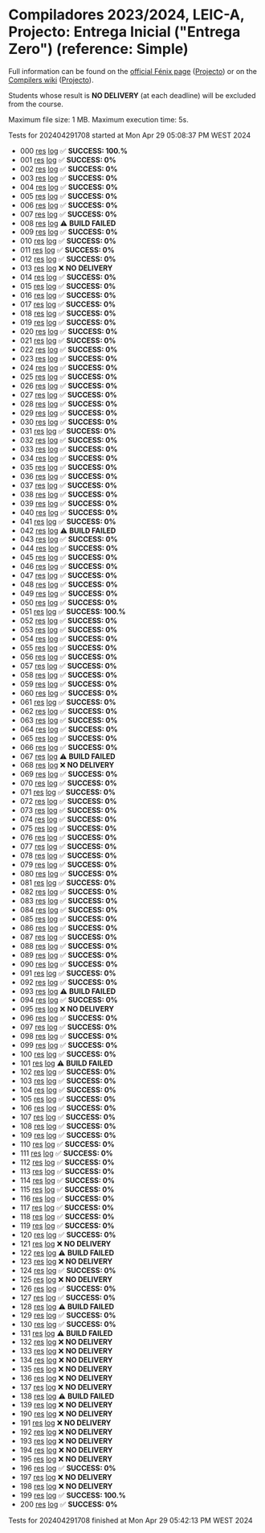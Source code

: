 # Compiladores 2023/2024, LEIC-A, Projecto: Entrega Inicial ("Entrega Zero") (reference: Simple)

Full information can be found on the [official Fénix page](https://fenix.tecnico.ulisboa.pt/disciplinas/Com3/2023-2024/2-semestre) ([Projecto](https://fenix.tecnico.ulisboa.pt/disciplinas/Com3/2023-2024/2-semestre/projecto)) or on the [Compilers wiki](https://web.tecnico.ulisboa.pt/~david.matos/w/pt/index.php/Compiladores) ([Projecto](https://web.tecnico.ulisboa.pt/~david.matos/w/pt/index.php/Compiladores/Projecto_de_Compiladores)).

Students whose result is **NO DELIVERY** (at each deadline) will be excluded from the course.

Maximum file size: 1 MB. Maximum execution time: 5s.

Tests for 202404291708 started at Mon Apr 29 05:08:37 PM WEST 2024

* 000 [res](logs/e0/000.res.html) [log](logs/e0/000.log.html) ✅ **SUCCESS: 100.%**
* 001 [res](logs/e0/001.res.html) [log](logs/e0/001.log.html) ✅ **SUCCESS: 0%**
* 002 [res](logs/e0/002.res.html) [log](logs/e0/002.log.html) ✅ **SUCCESS: 0%**
* 003 [res](logs/e0/003.res.html) [log](logs/e0/003.log.html) ✅ **SUCCESS: 0%**
* 004 [res](logs/e0/004.res.html) [log](logs/e0/004.log.html) ✅ **SUCCESS: 0%**
* 005 [res](logs/e0/005.res.html) [log](logs/e0/005.log.html) ✅ **SUCCESS: 0%**
* 006 [res](logs/e0/006.res.html) [log](logs/e0/006.log.html) ✅ **SUCCESS: 0%**
* 007 [res](logs/e0/007.res.html) [log](logs/e0/007.log.html) ✅ **SUCCESS: 0%**
* 008 [res](logs/e0/008.res.html) [log](logs/e0/008.log.html) ⚠ **BUILD FAILED**
* 009 [res](logs/e0/009.res.html) [log](logs/e0/009.log.html) ✅ **SUCCESS: 0%**
* 010 [res](logs/e0/010.res.html) [log](logs/e0/010.log.html) ✅ **SUCCESS: 0%**
* 011 [res](logs/e0/011.res.html) [log](logs/e0/011.log.html) ✅ **SUCCESS: 0%**
* 012 [res](logs/e0/012.res.html) [log](logs/e0/012.log.html) ✅ **SUCCESS: 0%**
* 013 [res](logs/e0/013.res.html) [log](logs/e0/013.log.html) ❌ **NO DELIVERY**
* 014 [res](logs/e0/014.res.html) [log](logs/e0/014.log.html) ✅ **SUCCESS: 0%**
* 015 [res](logs/e0/015.res.html) [log](logs/e0/015.log.html) ✅ **SUCCESS: 0%**
* 016 [res](logs/e0/016.res.html) [log](logs/e0/016.log.html) ✅ **SUCCESS: 0%**
* 017 [res](logs/e0/017.res.html) [log](logs/e0/017.log.html) ✅ **SUCCESS: 0%**
* 018 [res](logs/e0/018.res.html) [log](logs/e0/018.log.html) ✅ **SUCCESS: 0%**
* 019 [res](logs/e0/019.res.html) [log](logs/e0/019.log.html) ✅ **SUCCESS: 0%**
* 020 [res](logs/e0/020.res.html) [log](logs/e0/020.log.html) ✅ **SUCCESS: 0%**
* 021 [res](logs/e0/021.res.html) [log](logs/e0/021.log.html) ✅ **SUCCESS: 0%**
* 022 [res](logs/e0/022.res.html) [log](logs/e0/022.log.html) ✅ **SUCCESS: 0%**
* 023 [res](logs/e0/023.res.html) [log](logs/e0/023.log.html) ✅ **SUCCESS: 0%**
* 024 [res](logs/e0/024.res.html) [log](logs/e0/024.log.html) ✅ **SUCCESS: 0%**
* 025 [res](logs/e0/025.res.html) [log](logs/e0/025.log.html) ✅ **SUCCESS: 0%**
* 026 [res](logs/e0/026.res.html) [log](logs/e0/026.log.html) ✅ **SUCCESS: 0%**
* 027 [res](logs/e0/027.res.html) [log](logs/e0/027.log.html) ✅ **SUCCESS: 0%**
* 028 [res](logs/e0/028.res.html) [log](logs/e0/028.log.html) ✅ **SUCCESS: 0%**
* 029 [res](logs/e0/029.res.html) [log](logs/e0/029.log.html) ✅ **SUCCESS: 0%**
* 030 [res](logs/e0/030.res.html) [log](logs/e0/030.log.html) ✅ **SUCCESS: 0%**
* 031 [res](logs/e0/031.res.html) [log](logs/e0/031.log.html) ✅ **SUCCESS: 0%**
* 032 [res](logs/e0/032.res.html) [log](logs/e0/032.log.html) ✅ **SUCCESS: 0%**
* 033 [res](logs/e0/033.res.html) [log](logs/e0/033.log.html) ✅ **SUCCESS: 0%**
* 034 [res](logs/e0/034.res.html) [log](logs/e0/034.log.html) ✅ **SUCCESS: 0%**
* 035 [res](logs/e0/035.res.html) [log](logs/e0/035.log.html) ✅ **SUCCESS: 0%**
* 036 [res](logs/e0/036.res.html) [log](logs/e0/036.log.html) ✅ **SUCCESS: 0%**
* 037 [res](logs/e0/037.res.html) [log](logs/e0/037.log.html) ✅ **SUCCESS: 0%**
* 038 [res](logs/e0/038.res.html) [log](logs/e0/038.log.html) ✅ **SUCCESS: 0%**
* 039 [res](logs/e0/039.res.html) [log](logs/e0/039.log.html) ✅ **SUCCESS: 0%**
* 040 [res](logs/e0/040.res.html) [log](logs/e0/040.log.html) ✅ **SUCCESS: 0%**
* 041 [res](logs/e0/041.res.html) [log](logs/e0/041.log.html) ✅ **SUCCESS: 0%**
* 042 [res](logs/e0/042.res.html) [log](logs/e0/042.log.html) ⚠ **BUILD FAILED**
* 043 [res](logs/e0/043.res.html) [log](logs/e0/043.log.html) ✅ **SUCCESS: 0%**
* 044 [res](logs/e0/044.res.html) [log](logs/e0/044.log.html) ✅ **SUCCESS: 0%**
* 045 [res](logs/e0/045.res.html) [log](logs/e0/045.log.html) ✅ **SUCCESS: 0%**
* 046 [res](logs/e0/046.res.html) [log](logs/e0/046.log.html) ✅ **SUCCESS: 0%**
* 047 [res](logs/e0/047.res.html) [log](logs/e0/047.log.html) ✅ **SUCCESS: 0%**
* 048 [res](logs/e0/048.res.html) [log](logs/e0/048.log.html) ✅ **SUCCESS: 0%**
* 049 [res](logs/e0/049.res.html) [log](logs/e0/049.log.html) ✅ **SUCCESS: 0%**
* 050 [res](logs/e0/050.res.html) [log](logs/e0/050.log.html) ✅ **SUCCESS: 0%**
* 051 [res](logs/e0/051.res.html) [log](logs/e0/051.log.html) ✅ **SUCCESS: 100.%**
* 052 [res](logs/e0/052.res.html) [log](logs/e0/052.log.html) ✅ **SUCCESS: 0%**
* 053 [res](logs/e0/053.res.html) [log](logs/e0/053.log.html) ✅ **SUCCESS: 0%**
* 054 [res](logs/e0/054.res.html) [log](logs/e0/054.log.html) ✅ **SUCCESS: 0%**
* 055 [res](logs/e0/055.res.html) [log](logs/e0/055.log.html) ✅ **SUCCESS: 0%**
* 056 [res](logs/e0/056.res.html) [log](logs/e0/056.log.html) ✅ **SUCCESS: 0%**
* 057 [res](logs/e0/057.res.html) [log](logs/e0/057.log.html) ✅ **SUCCESS: 0%**
* 058 [res](logs/e0/058.res.html) [log](logs/e0/058.log.html) ✅ **SUCCESS: 0%**
* 059 [res](logs/e0/059.res.html) [log](logs/e0/059.log.html) ✅ **SUCCESS: 0%**
* 060 [res](logs/e0/060.res.html) [log](logs/e0/060.log.html) ✅ **SUCCESS: 0%**
* 061 [res](logs/e0/061.res.html) [log](logs/e0/061.log.html) ✅ **SUCCESS: 0%**
* 062 [res](logs/e0/062.res.html) [log](logs/e0/062.log.html) ✅ **SUCCESS: 0%**
* 063 [res](logs/e0/063.res.html) [log](logs/e0/063.log.html) ✅ **SUCCESS: 0%**
* 064 [res](logs/e0/064.res.html) [log](logs/e0/064.log.html) ✅ **SUCCESS: 0%**
* 065 [res](logs/e0/065.res.html) [log](logs/e0/065.log.html) ✅ **SUCCESS: 0%**
* 066 [res](logs/e0/066.res.html) [log](logs/e0/066.log.html) ✅ **SUCCESS: 0%**
* 067 [res](logs/e0/067.res.html) [log](logs/e0/067.log.html) ⚠ **BUILD FAILED**
* 068 [res](logs/e0/068.res.html) [log](logs/e0/068.log.html) ❌ **NO DELIVERY**
* 069 [res](logs/e0/069.res.html) [log](logs/e0/069.log.html) ✅ **SUCCESS: 0%**
* 070 [res](logs/e0/070.res.html) [log](logs/e0/070.log.html) ✅ **SUCCESS: 0%**
* 071 [res](logs/e0/071.res.html) [log](logs/e0/071.log.html) ✅ **SUCCESS: 0%**
* 072 [res](logs/e0/072.res.html) [log](logs/e0/072.log.html) ✅ **SUCCESS: 0%**
* 073 [res](logs/e0/073.res.html) [log](logs/e0/073.log.html) ✅ **SUCCESS: 0%**
* 074 [res](logs/e0/074.res.html) [log](logs/e0/074.log.html) ✅ **SUCCESS: 0%**
* 075 [res](logs/e0/075.res.html) [log](logs/e0/075.log.html) ✅ **SUCCESS: 0%**
* 076 [res](logs/e0/076.res.html) [log](logs/e0/076.log.html) ✅ **SUCCESS: 0%**
* 077 [res](logs/e0/077.res.html) [log](logs/e0/077.log.html) ✅ **SUCCESS: 0%**
* 078 [res](logs/e0/078.res.html) [log](logs/e0/078.log.html) ✅ **SUCCESS: 0%**
* 079 [res](logs/e0/079.res.html) [log](logs/e0/079.log.html) ✅ **SUCCESS: 0%**
* 080 [res](logs/e0/080.res.html) [log](logs/e0/080.log.html) ✅ **SUCCESS: 0%**
* 081 [res](logs/e0/081.res.html) [log](logs/e0/081.log.html) ✅ **SUCCESS: 0%**
* 082 [res](logs/e0/082.res.html) [log](logs/e0/082.log.html) ✅ **SUCCESS: 0%**
* 083 [res](logs/e0/083.res.html) [log](logs/e0/083.log.html) ✅ **SUCCESS: 0%**
* 084 [res](logs/e0/084.res.html) [log](logs/e0/084.log.html) ✅ **SUCCESS: 0%**
* 085 [res](logs/e0/085.res.html) [log](logs/e0/085.log.html) ✅ **SUCCESS: 0%**
* 086 [res](logs/e0/086.res.html) [log](logs/e0/086.log.html) ✅ **SUCCESS: 0%**
* 087 [res](logs/e0/087.res.html) [log](logs/e0/087.log.html) ✅ **SUCCESS: 0%**
* 088 [res](logs/e0/088.res.html) [log](logs/e0/088.log.html) ✅ **SUCCESS: 0%**
* 089 [res](logs/e0/089.res.html) [log](logs/e0/089.log.html) ✅ **SUCCESS: 0%**
* 090 [res](logs/e0/090.res.html) [log](logs/e0/090.log.html) ✅ **SUCCESS: 0%**
* 091 [res](logs/e0/091.res.html) [log](logs/e0/091.log.html) ✅ **SUCCESS: 0%**
* 092 [res](logs/e0/092.res.html) [log](logs/e0/092.log.html) ✅ **SUCCESS: 0%**
* 093 [res](logs/e0/093.res.html) [log](logs/e0/093.log.html) ⚠ **BUILD FAILED**
* 094 [res](logs/e0/094.res.html) [log](logs/e0/094.log.html) ✅ **SUCCESS: 0%**
* 095 [res](logs/e0/095.res.html) [log](logs/e0/095.log.html) ❌ **NO DELIVERY**
* 096 [res](logs/e0/096.res.html) [log](logs/e0/096.log.html) ✅ **SUCCESS: 0%**
* 097 [res](logs/e0/097.res.html) [log](logs/e0/097.log.html) ✅ **SUCCESS: 0%**
* 098 [res](logs/e0/098.res.html) [log](logs/e0/098.log.html) ✅ **SUCCESS: 0%**
* 099 [res](logs/e0/099.res.html) [log](logs/e0/099.log.html) ✅ **SUCCESS: 0%**
* 100 [res](logs/e0/100.res.html) [log](logs/e0/100.log.html) ✅ **SUCCESS: 0%**
* 101 [res](logs/e0/101.res.html) [log](logs/e0/101.log.html) ⚠ **BUILD FAILED**
* 102 [res](logs/e0/102.res.html) [log](logs/e0/102.log.html) ✅ **SUCCESS: 0%**
* 103 [res](logs/e0/103.res.html) [log](logs/e0/103.log.html) ✅ **SUCCESS: 0%**
* 104 [res](logs/e0/104.res.html) [log](logs/e0/104.log.html) ✅ **SUCCESS: 0%**
* 105 [res](logs/e0/105.res.html) [log](logs/e0/105.log.html) ✅ **SUCCESS: 0%**
* 106 [res](logs/e0/106.res.html) [log](logs/e0/106.log.html) ✅ **SUCCESS: 0%**
* 107 [res](logs/e0/107.res.html) [log](logs/e0/107.log.html) ✅ **SUCCESS: 0%**
* 108 [res](logs/e0/108.res.html) [log](logs/e0/108.log.html) ✅ **SUCCESS: 0%**
* 109 [res](logs/e0/109.res.html) [log](logs/e0/109.log.html) ✅ **SUCCESS: 0%**
* 110 [res](logs/e0/110.res.html) [log](logs/e0/110.log.html) ✅ **SUCCESS: 0%**
* 111 [res](logs/e0/111.res.html) [log](logs/e0/111.log.html) ✅ **SUCCESS: 0%**
* 112 [res](logs/e0/112.res.html) [log](logs/e0/112.log.html) ✅ **SUCCESS: 0%**
* 113 [res](logs/e0/113.res.html) [log](logs/e0/113.log.html) ✅ **SUCCESS: 0%**
* 114 [res](logs/e0/114.res.html) [log](logs/e0/114.log.html) ✅ **SUCCESS: 0%**
* 115 [res](logs/e0/115.res.html) [log](logs/e0/115.log.html) ✅ **SUCCESS: 0%**
* 116 [res](logs/e0/116.res.html) [log](logs/e0/116.log.html) ✅ **SUCCESS: 0%**
* 117 [res](logs/e0/117.res.html) [log](logs/e0/117.log.html) ✅ **SUCCESS: 0%**
* 118 [res](logs/e0/118.res.html) [log](logs/e0/118.log.html) ✅ **SUCCESS: 0%**
* 119 [res](logs/e0/119.res.html) [log](logs/e0/119.log.html) ✅ **SUCCESS: 0%**
* 120 [res](logs/e0/120.res.html) [log](logs/e0/120.log.html) ✅ **SUCCESS: 0%**
* 121 [res](logs/e0/121.res.html) [log](logs/e0/121.log.html) ❌ **NO DELIVERY**
* 122 [res](logs/e0/122.res.html) [log](logs/e0/122.log.html) ⚠ **BUILD FAILED**
* 123 [res](logs/e0/123.res.html) [log](logs/e0/123.log.html) ❌ **NO DELIVERY**
* 124 [res](logs/e0/124.res.html) [log](logs/e0/124.log.html) ✅ **SUCCESS: 0%**
* 125 [res](logs/e0/125.res.html) [log](logs/e0/125.log.html) ❌ **NO DELIVERY**
* 126 [res](logs/e0/126.res.html) [log](logs/e0/126.log.html) ✅ **SUCCESS: 0%**
* 127 [res](logs/e0/127.res.html) [log](logs/e0/127.log.html) ✅ **SUCCESS: 0%**
* 128 [res](logs/e0/128.res.html) [log](logs/e0/128.log.html) ⚠ **BUILD FAILED**
* 129 [res](logs/e0/129.res.html) [log](logs/e0/129.log.html) ✅ **SUCCESS: 0%**
* 130 [res](logs/e0/130.res.html) [log](logs/e0/130.log.html) ✅ **SUCCESS: 0%**
* 131 [res](logs/e0/131.res.html) [log](logs/e0/131.log.html) ⚠ **BUILD FAILED**
* 132 [res](logs/e0/132.res.html) [log](logs/e0/132.log.html) ❌ **NO DELIVERY**
* 133 [res](logs/e0/133.res.html) [log](logs/e0/133.log.html) ❌ **NO DELIVERY**
* 134 [res](logs/e0/134.res.html) [log](logs/e0/134.log.html) ❌ **NO DELIVERY**
* 135 [res](logs/e0/135.res.html) [log](logs/e0/135.log.html) ❌ **NO DELIVERY**
* 136 [res](logs/e0/136.res.html) [log](logs/e0/136.log.html) ❌ **NO DELIVERY**
* 137 [res](logs/e0/137.res.html) [log](logs/e0/137.log.html) ❌ **NO DELIVERY**
* 138 [res](logs/e0/138.res.html) [log](logs/e0/138.log.html) ⚠ **BUILD FAILED**
* 139 [res](logs/e0/139.res.html) [log](logs/e0/139.log.html) ❌ **NO DELIVERY**
* 190 [res](logs/e0/190.res.html) [log](logs/e0/190.log.html) ❌ **NO DELIVERY**
* 191 [res](logs/e0/191.res.html) [log](logs/e0/191.log.html) ❌ **NO DELIVERY**
* 192 [res](logs/e0/192.res.html) [log](logs/e0/192.log.html) ❌ **NO DELIVERY**
* 193 [res](logs/e0/193.res.html) [log](logs/e0/193.log.html) ❌ **NO DELIVERY**
* 194 [res](logs/e0/194.res.html) [log](logs/e0/194.log.html) ❌ **NO DELIVERY**
* 195 [res](logs/e0/195.res.html) [log](logs/e0/195.log.html) ❌ **NO DELIVERY**
* 196 [res](logs/e0/196.res.html) [log](logs/e0/196.log.html) ✅ **SUCCESS: 0%**
* 197 [res](logs/e0/197.res.html) [log](logs/e0/197.log.html) ❌ **NO DELIVERY**
* 198 [res](logs/e0/198.res.html) [log](logs/e0/198.log.html) ❌ **NO DELIVERY**
* 199 [res](logs/e0/199.res.html) [log](logs/e0/199.log.html) ✅ **SUCCESS: 100.%**
* 200 [res](logs/e0/200.res.html) [log](logs/e0/200.log.html) ✅ **SUCCESS: 0%**

Tests for 202404291708 finished at  Mon Apr 29 05:42:13 PM WEST 2024
